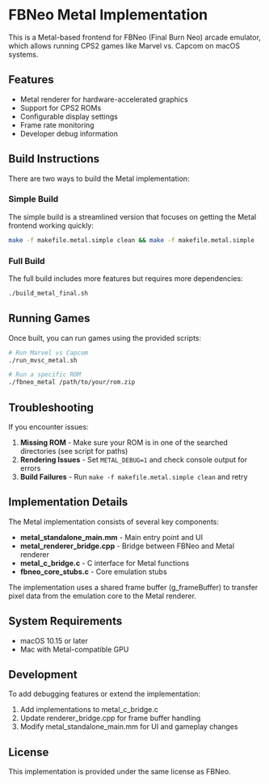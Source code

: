 # FBNeo Metal Implementation

This is a Metal-based frontend for FBNeo (Final Burn Neo) arcade emulator, which allows running CPS2 games like Marvel vs. Capcom on macOS systems.

## Features

* Metal renderer for hardware-accelerated graphics
* Support for CPS2 ROMs
* Configurable display settings
* Frame rate monitoring
* Developer debug information

## Build Instructions

There are two ways to build the Metal implementation:

### Simple Build

The simple build is a streamlined version that focuses on getting the Metal frontend working quickly:

```bash
make -f makefile.metal.simple clean && make -f makefile.metal.simple
```

### Full Build

The full build includes more features but requires more dependencies:

```bash
./build_metal_final.sh
```

## Running Games

Once built, you can run games using the provided scripts:

```bash
# Run Marvel vs Capcom
./run_mvsc_metal.sh

# Run a specific ROM
./fbneo_metal /path/to/your/rom.zip
```

## Troubleshooting

If you encounter issues:

1. **Missing ROM** - Make sure your ROM is in one of the searched directories (see script for paths)
2. **Rendering Issues** - Set `METAL_DEBUG=1` and check console output for errors
3. **Build Failures** - Run `make -f makefile.metal.simple clean` and retry

## Implementation Details

The Metal implementation consists of several key components:

* **metal_standalone_main.mm** - Main entry point and UI
* **metal_renderer_bridge.cpp** - Bridge between FBNeo and Metal renderer
* **metal_c_bridge.c** - C interface for Metal functions
* **fbneo_core_stubs.c** - Core emulation stubs

The implementation uses a shared frame buffer (g_frameBuffer) to transfer pixel data from the emulation core to the Metal renderer.

## System Requirements

* macOS 10.15 or later
* Mac with Metal-compatible GPU

## Development

To add debugging features or extend the implementation:

1. Add implementations to metal_c_bridge.c
2. Update renderer_bridge.cpp for frame buffer handling
3. Modify metal_standalone_main.mm for UI and gameplay changes

## License

This implementation is provided under the same license as FBNeo. 